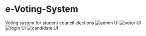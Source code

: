 # e-Voting-System
Voting system for student council elections
![admin UI](https://github.com/user-attachments/assets/bec270ce-d11a-4b3a-a9c0-a5cdf156d7b3)
![voter UI](https://github.com/user-attachments/assets/45c27f9f-b5ca-4505-8b82-9073c383fd54)
![login UI](https://github.com/user-attachments/assets/6a38a66e-66ff-4a25-b2f6-e89c55eb9c01)
![candidate UI](https://github.com/user-attachments/assets/3be0c95e-734c-4264-ac50-cb7f8787775a)
